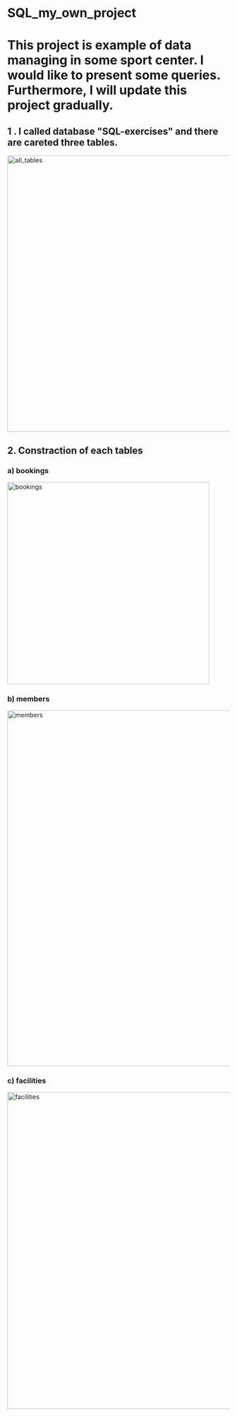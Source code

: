 # SQL_my_own_project

# This project is example of data managing in some sport center. I would like to present some queries. Furthermore, I will update this project gradually.

## 1 . I called database "SQL-exercises" and there are careted three tables.

<img width="626" alt="all_tables" src="https://user-images.githubusercontent.com/56914063/124775684-1e58c580-df3f-11eb-8d25-cd2ad80b4b24.png">

## 2. Constraction of each tables 

### a) bookings

<img width="458" alt="bookings" src="https://user-images.githubusercontent.com/56914063/124775928-5233eb00-df3f-11eb-8acc-fbe43c3f74d5.png">

### b) members

<img width="806" alt="members" src="https://user-images.githubusercontent.com/56914063/124776129-7b547b80-df3f-11eb-86f9-5d52f96ddff9.png">

### c) facilities

<img width="718" alt="facilities" src="https://user-images.githubusercontent.com/56914063/124776177-84454d00-df3f-11eb-9ee6-4a0bd46ca137.png">

